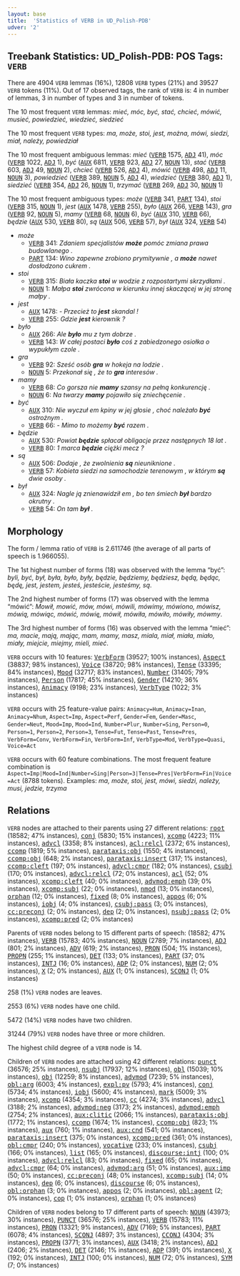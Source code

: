 ```yaml
---
layout: base
title:  'Statistics of VERB in UD_Polish-PDB'
udver: '2'
---
```


## Treebank Statistics: UD_Polish-PDB: POS Tags: `VERB`

There are 4904 `VERB` lemmas (16%), 12808 `VERB` types (21%) and 39527 `VERB` tokens (11%).
Out of 17 observed tags, the rank of `VERB` is: 4 in number of lemmas, 3 in number of types and 3 in number of tokens.

The 10 most frequent `VERB` lemmas: <em>mieć, móc, być, stać, chcieć, mówić, musieć, powiedzieć, wiedzieć, siedzieć</em>

The 10 most frequent `VERB` types:  <em>ma, może, stoi, jest, można, mówi, siedzi, miał, należy, powiedział</em>

The 10 most frequent ambiguous lemmas: <em>mieć</em> (<tt><a href="pl_pdb-pos-VERB.html">VERB</a></tt> 1575, <tt><a href="pl_pdb-pos-ADJ.html">ADJ</a></tt> 41), <em>móc</em> (<tt><a href="pl_pdb-pos-VERB.html">VERB</a></tt> 1022, <tt><a href="pl_pdb-pos-ADJ.html">ADJ</a></tt> 1), <em>być</em> (<tt><a href="pl_pdb-pos-AUX.html">AUX</a></tt> 6811, <tt><a href="pl_pdb-pos-VERB.html">VERB</a></tt> 923, <tt><a href="pl_pdb-pos-ADJ.html">ADJ</a></tt> 27, <tt><a href="pl_pdb-pos-NOUN.html">NOUN</a></tt> 13), <em>stać</em> (<tt><a href="pl_pdb-pos-VERB.html">VERB</a></tt> 603, <tt><a href="pl_pdb-pos-ADJ.html">ADJ</a></tt> 49, <tt><a href="pl_pdb-pos-NOUN.html">NOUN</a></tt> 2), <em>chcieć</em> (<tt><a href="pl_pdb-pos-VERB.html">VERB</a></tt> 526, <tt><a href="pl_pdb-pos-ADJ.html">ADJ</a></tt> 4), <em>mówić</em> (<tt><a href="pl_pdb-pos-VERB.html">VERB</a></tt> 498, <tt><a href="pl_pdb-pos-ADJ.html">ADJ</a></tt> 11, <tt><a href="pl_pdb-pos-NOUN.html">NOUN</a></tt> 3), <em>powiedzieć</em> (<tt><a href="pl_pdb-pos-VERB.html">VERB</a></tt> 389, <tt><a href="pl_pdb-pos-NOUN.html">NOUN</a></tt> 5, <tt><a href="pl_pdb-pos-ADJ.html">ADJ</a></tt> 4), <em>wiedzieć</em> (<tt><a href="pl_pdb-pos-VERB.html">VERB</a></tt> 380, <tt><a href="pl_pdb-pos-ADJ.html">ADJ</a></tt> 1), <em>siedzieć</em> (<tt><a href="pl_pdb-pos-VERB.html">VERB</a></tt> 354, <tt><a href="pl_pdb-pos-ADJ.html">ADJ</a></tt> 26, <tt><a href="pl_pdb-pos-NOUN.html">NOUN</a></tt> 1), <em>trzymać</em> (<tt><a href="pl_pdb-pos-VERB.html">VERB</a></tt> 269, <tt><a href="pl_pdb-pos-ADJ.html">ADJ</a></tt> 30, <tt><a href="pl_pdb-pos-NOUN.html">NOUN</a></tt> 1)

The 10 most frequent ambiguous types:  <em>może</em> (<tt><a href="pl_pdb-pos-VERB.html">VERB</a></tt> 341, <tt><a href="pl_pdb-pos-PART.html">PART</a></tt> 134), <em>stoi</em> (<tt><a href="pl_pdb-pos-VERB.html">VERB</a></tt> 315, <tt><a href="pl_pdb-pos-NOUN.html">NOUN</a></tt> 1), <em>jest</em> (<tt><a href="pl_pdb-pos-AUX.html">AUX</a></tt> 1478, <tt><a href="pl_pdb-pos-VERB.html">VERB</a></tt> 255), <em>było</em> (<tt><a href="pl_pdb-pos-AUX.html">AUX</a></tt> 266, <tt><a href="pl_pdb-pos-VERB.html">VERB</a></tt> 143), <em>gra</em> (<tt><a href="pl_pdb-pos-VERB.html">VERB</a></tt> 92, <tt><a href="pl_pdb-pos-NOUN.html">NOUN</a></tt> 5), <em>mamy</em> (<tt><a href="pl_pdb-pos-VERB.html">VERB</a></tt> 68, <tt><a href="pl_pdb-pos-NOUN.html">NOUN</a></tt> 6), <em>być</em> (<tt><a href="pl_pdb-pos-AUX.html">AUX</a></tt> 310, <tt><a href="pl_pdb-pos-VERB.html">VERB</a></tt> 66), <em>będzie</em> (<tt><a href="pl_pdb-pos-AUX.html">AUX</a></tt> 530, <tt><a href="pl_pdb-pos-VERB.html">VERB</a></tt> 80), <em>są</em> (<tt><a href="pl_pdb-pos-AUX.html">AUX</a></tt> 506, <tt><a href="pl_pdb-pos-VERB.html">VERB</a></tt> 57), <em>był</em> (<tt><a href="pl_pdb-pos-AUX.html">AUX</a></tt> 324, <tt><a href="pl_pdb-pos-VERB.html">VERB</a></tt> 54)


* <em>może</em>
  * <tt><a href="pl_pdb-pos-VERB.html">VERB</a></tt> 341: <em>Zdaniem specjalistów <b>może</b> pomóc zmiana prawa budowlanego .</em>
  * <tt><a href="pl_pdb-pos-PART.html">PART</a></tt> 134: <em>Wino zapewne zrobiono prymitywnie , a <b>może</b> nawet dosłodzono cukrem .</em>
* <em>stoi</em>
  * <tt><a href="pl_pdb-pos-VERB.html">VERB</a></tt> 315: <em>Biała kaczka <b>stoi</b> w wodzie z rozpostartymi skrzydłami .</em>
  * <tt><a href="pl_pdb-pos-NOUN.html">NOUN</a></tt> 1: <em>Małpa <b>stoi</b> zwrócona w kierunku innej skaczącej w jej stronę małpy .</em>
* <em>jest</em>
  * <tt><a href="pl_pdb-pos-AUX.html">AUX</a></tt> 1478: <em>- Przecież to <b>jest</b> skandal !</em>
  * <tt><a href="pl_pdb-pos-VERB.html">VERB</a></tt> 255: <em>Gdzie <b>jest</b> kierownik ?</em>
* <em>było</em>
  * <tt><a href="pl_pdb-pos-AUX.html">AUX</a></tt> 266: <em>Ale <b>było</b> mu z tym dobrze .</em>
  * <tt><a href="pl_pdb-pos-VERB.html">VERB</a></tt> 143: <em>W całej postaci <b>było</b> coś z zabiedzonego osiołka o wypukłym czole .</em>
* <em>gra</em>
  * <tt><a href="pl_pdb-pos-VERB.html">VERB</a></tt> 92: <em>Sześć osób <b>gra</b> w hokeja na lodzie .</em>
  * <tt><a href="pl_pdb-pos-NOUN.html">NOUN</a></tt> 5: <em>Przekonał się , że to <b>gra</b> interesów .</em>
* <em>mamy</em>
  * <tt><a href="pl_pdb-pos-VERB.html">VERB</a></tt> 68: <em>Co gorsza nie <b>mamy</b> szansy na pełną konkurencję .</em>
  * <tt><a href="pl_pdb-pos-NOUN.html">NOUN</a></tt> 6: <em>Na twarzy <b>mamy</b> pojawiło się zniechęcenie .</em>
* <em>być</em>
  * <tt><a href="pl_pdb-pos-AUX.html">AUX</a></tt> 310: <em>Nie wyczuł em kpiny w jej głosie , choć należało <b>być</b> ostrożnym .</em>
  * <tt><a href="pl_pdb-pos-VERB.html">VERB</a></tt> 66: <em>- Mimo to możemy <b>być</b> razem .</em>
* <em>będzie</em>
  * <tt><a href="pl_pdb-pos-AUX.html">AUX</a></tt> 530: <em>Powiat <b>będzie</b> spłacał obligacje przez następnych 18 lat .</em>
  * <tt><a href="pl_pdb-pos-VERB.html">VERB</a></tt> 80: <em>1 marca <b>będzie</b> ciężki mecz ?</em>
* <em>są</em>
  * <tt><a href="pl_pdb-pos-AUX.html">AUX</a></tt> 506: <em>Dodaje , że zwolnienia <b>są</b> nieuniknione .</em>
  * <tt><a href="pl_pdb-pos-VERB.html">VERB</a></tt> 57: <em>Kobieta siedzi na samochodzie terenowym , w którym <b>są</b> dwie osoby .</em>
* <em>był</em>
  * <tt><a href="pl_pdb-pos-AUX.html">AUX</a></tt> 324: <em>Nagle ją znienawidził em , bo ten śmiech <b>był</b> bardzo okrutny .</em>
  * <tt><a href="pl_pdb-pos-VERB.html">VERB</a></tt> 54: <em>On tam <b>był</b> .</em>

## Morphology

The form / lemma ratio of `VERB` is 2.611746 (the average of all parts of speech is 1.966055).

The 1st highest number of forms (18) was observed with the lemma “być”: <em>byli, być, był, była, było, były, będzie, będziemy, będziesz, będą, będąc, będę, jest, jestem, jesteś, jesteście, jesteśmy, są</em>.

The 2nd highest number of forms (17) was observed with the lemma “mówić”: <em>Mowił, mowić, mów, mówi, mówili, mówimy, mówiono, mówisz, mówią, mówiąc, mówić, mówię, mówił, mówiła, mówiło, mówiły, mówmy</em>.

The 3rd highest number of forms (16) was observed with the lemma “mieć”: <em>ma, macie, mają, mając, mam, mamy, masz, miala, miał, miała, miało, miały, miejcie, miejmy, mieli, mieć</em>.

`VERB` occurs with 10 features: <tt><a href="pl_pdb-feat-VerbForm.html">VerbForm</a></tt> (39527; 100% instances), <tt><a href="pl_pdb-feat-Aspect.html">Aspect</a></tt> (38837; 98% instances), <tt><a href="pl_pdb-feat-Voice.html">Voice</a></tt> (38720; 98% instances), <tt><a href="pl_pdb-feat-Tense.html">Tense</a></tt> (33395; 84% instances), <tt><a href="pl_pdb-feat-Mood.html">Mood</a></tt> (32717; 83% instances), <tt><a href="pl_pdb-feat-Number.html">Number</a></tt> (31405; 79% instances), <tt><a href="pl_pdb-feat-Person.html">Person</a></tt> (17817; 45% instances), <tt><a href="pl_pdb-feat-Gender.html">Gender</a></tt> (14210; 36% instances), <tt><a href="pl_pdb-feat-Animacy.html">Animacy</a></tt> (9198; 23% instances), <tt><a href="pl_pdb-feat-VerbType.html">VerbType</a></tt> (1022; 3% instances)

`VERB` occurs with 25 feature-value pairs: `Animacy=Hum`, `Animacy=Inan`, `Animacy=Nhum`, `Aspect=Imp`, `Aspect=Perf`, `Gender=Fem`, `Gender=Masc`, `Gender=Neut`, `Mood=Imp`, `Mood=Ind`, `Number=Plur`, `Number=Sing`, `Person=0`, `Person=1`, `Person=2`, `Person=3`, `Tense=Fut`, `Tense=Past`, `Tense=Pres`, `VerbForm=Conv`, `VerbForm=Fin`, `VerbForm=Inf`, `VerbType=Mod`, `VerbType=Quasi`, `Voice=Act`

`VERB` occurs with 60 feature combinations.
The most frequent feature combination is `Aspect=Imp|Mood=Ind|Number=Sing|Person=3|Tense=Pres|VerbForm=Fin|Voice=Act` (8788 tokens).
Examples: <em>ma, może, stoi, jest, mówi, siedzi, należy, musi, jedzie, trzyma</em>


## Relations

`VERB` nodes are attached to their parents using 27 different relations: <tt><a href="pl_pdb-dep-root.html">root</a></tt> (18582; 47% instances), <tt><a href="pl_pdb-dep-conj.html">conj</a></tt> (5830; 15% instances), <tt><a href="pl_pdb-dep-xcomp.html">xcomp</a></tt> (4223; 11% instances), <tt><a href="pl_pdb-dep-advcl.html">advcl</a></tt> (3358; 8% instances), <tt><a href="pl_pdb-dep-acl-relcl.html">acl:relcl</a></tt> (2372; 6% instances), <tt><a href="pl_pdb-dep-ccomp.html">ccomp</a></tt> (1819; 5% instances), <tt><a href="pl_pdb-dep-parataxis-obj.html">parataxis:obj</a></tt> (1550; 4% instances), <tt><a href="pl_pdb-dep-ccomp-obj.html">ccomp:obj</a></tt> (648; 2% instances), <tt><a href="pl_pdb-dep-parataxis-insert.html">parataxis:insert</a></tt> (317; 1% instances), <tt><a href="pl_pdb-dep-ccomp-cleft.html">ccomp:cleft</a></tt> (197; 0% instances), <tt><a href="pl_pdb-dep-advcl-cmpr.html">advcl:cmpr</a></tt> (182; 0% instances), <tt><a href="pl_pdb-dep-csubj.html">csubj</a></tt> (170; 0% instances), <tt><a href="pl_pdb-dep-advcl-relcl.html">advcl:relcl</a></tt> (72; 0% instances), <tt><a href="pl_pdb-dep-acl.html">acl</a></tt> (52; 0% instances), <tt><a href="pl_pdb-dep-xcomp-cleft.html">xcomp:cleft</a></tt> (40; 0% instances), <tt><a href="pl_pdb-dep-advmod-emph.html">advmod:emph</a></tt> (39; 0% instances), <tt><a href="pl_pdb-dep-xcomp-subj.html">xcomp:subj</a></tt> (22; 0% instances), <tt><a href="pl_pdb-dep-nmod.html">nmod</a></tt> (13; 0% instances), <tt><a href="pl_pdb-dep-orphan.html">orphan</a></tt> (12; 0% instances), <tt><a href="pl_pdb-dep-fixed.html">fixed</a></tt> (8; 0% instances), <tt><a href="pl_pdb-dep-appos.html">appos</a></tt> (6; 0% instances), <tt><a href="pl_pdb-dep-iobj.html">iobj</a></tt> (4; 0% instances), <tt><a href="pl_pdb-dep-csubj-pass.html">csubj:pass</a></tt> (3; 0% instances), <tt><a href="pl_pdb-dep-cc-preconj.html">cc:preconj</a></tt> (2; 0% instances), <tt><a href="pl_pdb-dep-dep.html">dep</a></tt> (2; 0% instances), <tt><a href="pl_pdb-dep-nsubj-pass.html">nsubj:pass</a></tt> (2; 0% instances), <tt><a href="pl_pdb-dep-xcomp-pred.html">xcomp:pred</a></tt> (2; 0% instances)

Parents of `VERB` nodes belong to 15 different parts of speech:  (18582; 47% instances), <tt><a href="pl_pdb-pos-VERB.html">VERB</a></tt> (15783; 40% instances), <tt><a href="pl_pdb-pos-NOUN.html">NOUN</a></tt> (2789; 7% instances), <tt><a href="pl_pdb-pos-ADJ.html">ADJ</a></tt> (801; 2% instances), <tt><a href="pl_pdb-pos-ADV.html">ADV</a></tt> (619; 2% instances), <tt><a href="pl_pdb-pos-PRON.html">PRON</a></tt> (504; 1% instances), <tt><a href="pl_pdb-pos-PROPN.html">PROPN</a></tt> (255; 1% instances), <tt><a href="pl_pdb-pos-DET.html">DET</a></tt> (133; 0% instances), <tt><a href="pl_pdb-pos-PART.html">PART</a></tt> (37; 0% instances), <tt><a href="pl_pdb-pos-INTJ.html">INTJ</a></tt> (16; 0% instances), <tt><a href="pl_pdb-pos-ADP.html">ADP</a></tt> (2; 0% instances), <tt><a href="pl_pdb-pos-NUM.html">NUM</a></tt> (2; 0% instances), <tt><a href="pl_pdb-pos-X.html">X</a></tt> (2; 0% instances), <tt><a href="pl_pdb-pos-AUX.html">AUX</a></tt> (1; 0% instances), <tt><a href="pl_pdb-pos-SCONJ.html">SCONJ</a></tt> (1; 0% instances)

258 (1%) `VERB` nodes are leaves.

2553 (6%) `VERB` nodes have one child.

5472 (14%) `VERB` nodes have two children.

31244 (79%) `VERB` nodes have three or more children.

The highest child degree of a `VERB` node is 14.

Children of `VERB` nodes are attached using 42 different relations: <tt><a href="pl_pdb-dep-punct.html">punct</a></tt> (36576; 25% instances), <tt><a href="pl_pdb-dep-nsubj.html">nsubj</a></tt> (17937; 12% instances), <tt><a href="pl_pdb-dep-obl.html">obl</a></tt> (15039; 10% instances), <tt><a href="pl_pdb-dep-obj.html">obj</a></tt> (12259; 8% instances), <tt><a href="pl_pdb-dep-advmod.html">advmod</a></tt> (7239; 5% instances), <tt><a href="pl_pdb-dep-obl-arg.html">obl:arg</a></tt> (6003; 4% instances), <tt><a href="pl_pdb-dep-expl-pv.html">expl:pv</a></tt> (5793; 4% instances), <tt><a href="pl_pdb-dep-conj.html">conj</a></tt> (5734; 4% instances), <tt><a href="pl_pdb-dep-iobj.html">iobj</a></tt> (5600; 4% instances), <tt><a href="pl_pdb-dep-mark.html">mark</a></tt> (5009; 3% instances), <tt><a href="pl_pdb-dep-xcomp.html">xcomp</a></tt> (4354; 3% instances), <tt><a href="pl_pdb-dep-cc.html">cc</a></tt> (4274; 3% instances), <tt><a href="pl_pdb-dep-advcl.html">advcl</a></tt> (3188; 2% instances), <tt><a href="pl_pdb-dep-advmod-neg.html">advmod:neg</a></tt> (3173; 2% instances), <tt><a href="pl_pdb-dep-advmod-emph.html">advmod:emph</a></tt> (2754; 2% instances), <tt><a href="pl_pdb-dep-aux-clitic.html">aux:clitic</a></tt> (2066; 1% instances), <tt><a href="pl_pdb-dep-parataxis-obj.html">parataxis:obj</a></tt> (1772; 1% instances), <tt><a href="pl_pdb-dep-ccomp.html">ccomp</a></tt> (1674; 1% instances), <tt><a href="pl_pdb-dep-ccomp-obj.html">ccomp:obj</a></tt> (823; 1% instances), <tt><a href="pl_pdb-dep-aux.html">aux</a></tt> (760; 1% instances), <tt><a href="pl_pdb-dep-aux-cnd.html">aux:cnd</a></tt> (541; 0% instances), <tt><a href="pl_pdb-dep-parataxis-insert.html">parataxis:insert</a></tt> (375; 0% instances), <tt><a href="pl_pdb-dep-xcomp-pred.html">xcomp:pred</a></tt> (361; 0% instances), <tt><a href="pl_pdb-dep-obl-cmpr.html">obl:cmpr</a></tt> (240; 0% instances), <tt><a href="pl_pdb-dep-vocative.html">vocative</a></tt> (233; 0% instances), <tt><a href="pl_pdb-dep-csubj.html">csubj</a></tt> (166; 0% instances), <tt><a href="pl_pdb-dep-list.html">list</a></tt> (165; 0% instances), <tt><a href="pl_pdb-dep-discourse-intj.html">discourse:intj</a></tt> (100; 0% instances), <tt><a href="pl_pdb-dep-advcl-relcl.html">advcl:relcl</a></tt> (83; 0% instances), <tt><a href="pl_pdb-dep-fixed.html">fixed</a></tt> (65; 0% instances), <tt><a href="pl_pdb-dep-advcl-cmpr.html">advcl:cmpr</a></tt> (64; 0% instances), <tt><a href="pl_pdb-dep-advmod-arg.html">advmod:arg</a></tt> (51; 0% instances), <tt><a href="pl_pdb-dep-aux-imp.html">aux:imp</a></tt> (50; 0% instances), <tt><a href="pl_pdb-dep-cc-preconj.html">cc:preconj</a></tt> (48; 0% instances), <tt><a href="pl_pdb-dep-xcomp-subj.html">xcomp:subj</a></tt> (14; 0% instances), <tt><a href="pl_pdb-dep-dep.html">dep</a></tt> (6; 0% instances), <tt><a href="pl_pdb-dep-discourse.html">discourse</a></tt> (6; 0% instances), <tt><a href="pl_pdb-dep-obl-orphan.html">obl:orphan</a></tt> (3; 0% instances), <tt><a href="pl_pdb-dep-appos.html">appos</a></tt> (2; 0% instances), <tt><a href="pl_pdb-dep-obl-agent.html">obl:agent</a></tt> (2; 0% instances), <tt><a href="pl_pdb-dep-cop.html">cop</a></tt> (1; 0% instances), <tt><a href="pl_pdb-dep-orphan.html">orphan</a></tt> (1; 0% instances)

Children of `VERB` nodes belong to 17 different parts of speech: <tt><a href="pl_pdb-pos-NOUN.html">NOUN</a></tt> (43973; 30% instances), <tt><a href="pl_pdb-pos-PUNCT.html">PUNCT</a></tt> (36576; 25% instances), <tt><a href="pl_pdb-pos-VERB.html">VERB</a></tt> (15783; 11% instances), <tt><a href="pl_pdb-pos-PRON.html">PRON</a></tt> (13321; 9% instances), <tt><a href="pl_pdb-pos-ADV.html">ADV</a></tt> (7169; 5% instances), <tt><a href="pl_pdb-pos-PART.html">PART</a></tt> (6078; 4% instances), <tt><a href="pl_pdb-pos-SCONJ.html">SCONJ</a></tt> (4897; 3% instances), <tt><a href="pl_pdb-pos-CCONJ.html">CCONJ</a></tt> (4304; 3% instances), <tt><a href="pl_pdb-pos-PROPN.html">PROPN</a></tt> (3771; 3% instances), <tt><a href="pl_pdb-pos-AUX.html">AUX</a></tt> (3418; 2% instances), <tt><a href="pl_pdb-pos-ADJ.html">ADJ</a></tt> (2406; 2% instances), <tt><a href="pl_pdb-pos-DET.html">DET</a></tt> (2146; 1% instances), <tt><a href="pl_pdb-pos-ADP.html">ADP</a></tt> (391; 0% instances), <tt><a href="pl_pdb-pos-X.html">X</a></tt> (192; 0% instances), <tt><a href="pl_pdb-pos-INTJ.html">INTJ</a></tt> (100; 0% instances), <tt><a href="pl_pdb-pos-NUM.html">NUM</a></tt> (72; 0% instances), <tt><a href="pl_pdb-pos-SYM.html">SYM</a></tt> (7; 0% instances)

